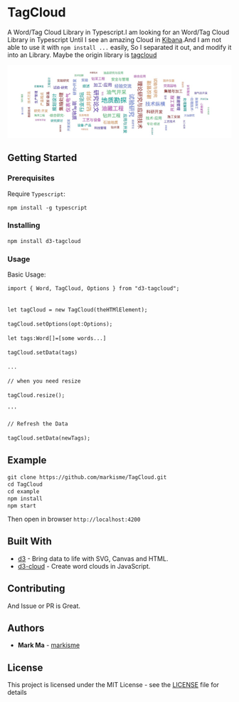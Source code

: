 # TagCloud
A Word/Tag Cloud Library in Typescript.I am looking for an Word/Tag Cloud Library in Typescript Until I see an amazing Cloud in [Kibana](https://github.com/elastic/kibana).And I am not able to use it with `npm install ...` easily, So I separated it out, and modify it into an Library. Maybe the origin library is [tagcloud](https://github.com/stormpython/tagcloud.git)

![TagCloud](1.png)

## Getting Started

### Prerequisites

Require `Typescript`:

```
npm install -g typescript
```

### Installing

```
npm install d3-tagcloud
```

### Usage

Basic Usage:

```
import { Word, TagCloud, Options } from "d3-tagcloud";


let tagCloud = new TagCloud(theHTMlElement);

tagCloud.setOptions(opt:Options);

let tags:Word[]=[some words...]

tagCloud.setData(tags)

...

// when you need resize

tagCloud.resize();

'''

// Refresh the Data

tagCloud.setData(newTags);
```
## Example

```
git clone https://github.com/markisme/TagCloud.git
cd TagCloud
cd example
npm install
npm start
```
Then open in browser `http://localhost:4200`

## Built With

* [d3](https://github.com/d3/d3) - Bring data to life with SVG, Canvas and HTML. 
* [d3-cloud](https://github.com/jasondavies/d3-cloud) - Create word clouds in JavaScript.

## Contributing

And Issue or PR is Great.

## Authors

* **Mark Ma** - [markisme](https://github.com/markisme)

## License

This project is licensed under the MIT License - see the [LICENSE](LICENSE) file for details
